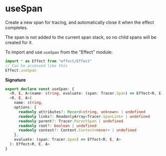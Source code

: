 # useSpan

Create a new span for tracing, and automatically close it when the effect
completes.

The span is not added to the current span stack, so no child spans will be
created for it.

To import and use `useSpan` from the "Effect" module:

```ts
import * as Effect from "effect/Effect"
// Can be accessed like this
Effect.useSpan
```

**Signature**

```ts
export declare const useSpan: {
  <R, E, A>(name: string, evaluate: (span: Tracer.Span) => Effect<R, E, A>): Effect<R, E, A>
  <R, E, A>(
    name: string,
    options: {
      readonly attributes?: Record<string, unknown> | undefined
      readonly links?: ReadonlyArray<Tracer.SpanLink> | undefined
      readonly parent?: Tracer.ParentSpan | undefined
      readonly root?: boolean | undefined
      readonly context?: Context.Context<never> | undefined
    },
    evaluate: (span: Tracer.Span) => Effect<R, E, A>
  ): Effect<R, E, A>
}
```
